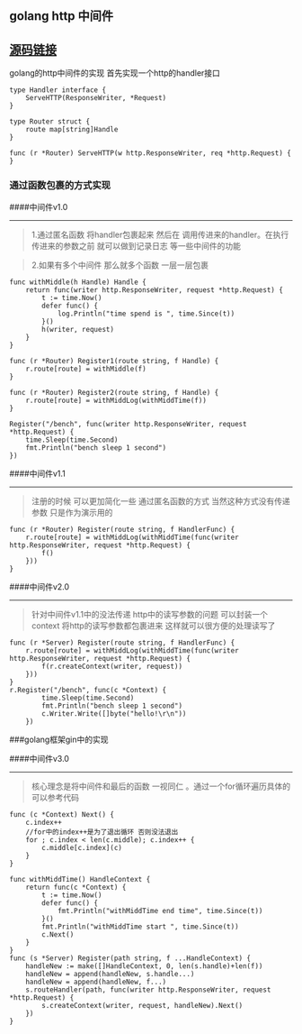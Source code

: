 ## golang http 中间件
[源码链接](https://github.com/quguolin/goBase/tree/master/net/httpMiddleware)
---
golang的http中间件的实现 首先实现一个http的handler接口

```golang
type Handler interface {
	ServeHTTP(ResponseWriter, *Request)
}

type Router struct {
	route map[string]Handle
}

func (r *Router) ServeHTTP(w http.ResponseWriter, req *http.Request) {
}
```

###  通过函数包裹的方式实现

####中间件v1.0

---

>1.通过匿名函数 将handler包裹起来 然后在 调用传进来的handler。在执行传进来的参数之前
就可以做到记录日志 等一些中间件的功能

>2.如果有多个中间件 那么就多个函数 一层一层包裹

```golang
func withMiddle(h Handle) Handle {
	return func(writer http.ResponseWriter, request *http.Request) {
		t := time.Now()
		defer func() {
			log.Println("time spend is ", time.Since(t))
		}()
		h(writer, request)
	}
}

func (r *Router) Register1(route string, f Handle) {
	r.route[route] = withMiddle(f)
}

func (r *Router) Register2(route string, f Handle) {
	r.route[route] = withMiddLog(withMiddTime(f))
}

Register("/bench", func(writer http.ResponseWriter, request *http.Request) {
    time.Sleep(time.Second)
    fmt.Println("bench sleep 1 second")
})
```


####中间件v1.1

---
>注册的时候 可以更加简化一些 通过匿名函数的方式 当然这种方式没有传递参数
只是作为演示用的

```golang
func (r *Router) Register(route string, f HandlerFunc) {
	r.route[route] = withMiddLog(withMiddTime(func(writer http.ResponseWriter, request *http.Request) {
		f()
	}))
}
```


####中间件v2.0

---
>针对中间件v1.1中的没法传递 http中的读写参数的问题 可以封装一个context
将http的读写参数都包裹进来 这样就可以很方便的处理读写了
```golang
func (r *Server) Register(route string, f HandlerFunc) {
	r.route[route] = withMiddLog(withMiddTime(func(writer http.ResponseWriter, request *http.Request) {
		f(r.createContext(writer, request))
	}))
}
r.Register("/bench", func(c *Context) {
		time.Sleep(time.Second)
		fmt.Println("bench sleep 1 second")
		c.Writer.Write([]byte("hello!\r\n"))
	})
```

###golang框架gin中的实现

####中间件v3.0

---
>核心理念是将中间件和最后的函数 一视同仁 。通过一个for循环遍历具体的可以参考代码

```golang
func (c *Context) Next() {
	c.index++
	//for中的index++是为了退出循环 否则没法退出
	for ; c.index < len(c.middle); c.index++ {
		c.middle[c.index](c)
	}
}

func withMiddTime() HandleContext {
	return func(c *Context) {
		t := time.Now()
		defer func() {
			fmt.Println("withMiddTime end time", time.Since(t))
		}()
		fmt.Println("withMiddTime start ", time.Since(t))
		c.Next()
	}
}
func (s *Server) Register(path string, f ...HandleContext) {
	handleNew := make([]HandleContext, 0, len(s.handle)+len(f))
	handleNew = append(handleNew, s.handle...)
	handleNew = append(handleNew, f...)
	s.routeHandler(path, func(writer http.ResponseWriter, request *http.Request) {
		s.createContext(writer, request, handleNew).Next()
	})
}
```




